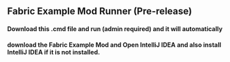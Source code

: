 ## Fabric Example Mod Runner (Pre-release)
#### Download this .cmd file and run (admin required) and it will automatically 
#### download the Fabric Example Mod and Open IntelliJ IDEA and also install IntelliJ IDEA if it is not installed.

